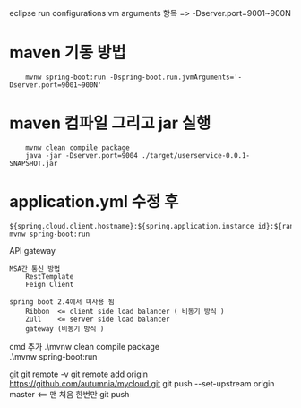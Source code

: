  eclipse run configurations
	vm arguments 항목 => -Dserver.port=9001~900N

# maven 기동 방법

```
	mvnw spring-boot:run -Dspring-boot.run.jvmArguments='-Dserver.port=9001~900N'
```

# maven 컴파일 그리고 jar 실행
```
	mvnw clean compile package
	java -jar -Dserver.port=9004 ./target/userservice-0.0.1-SNAPSHOT.jar
```

# application.yml 수정 후
	${spring.cloud.client.hostname}:${spring.application.instance_id}:${random.value}
	mvnw spring-boot:run


API gateway
	
	MSA간 통신 방법
		RestTemplate
		Feign Client

	spring boot 2.4에서 미사용 됨
		Ribbon  <= client side load balancer ( 비동기 방식 )
		Zull	<= server side load balancer 
		gateway (비동기 방식 )
		
cmd 추가
	.\mvnw clean compile package		
	.\mvnw spring-boot:run


git 
	git remote -v
	git remote add origin https://github.com/autumnia/mycloud.git
	git push  --set-upstream origin master  <== 맨 처음 한번만
	git push 

